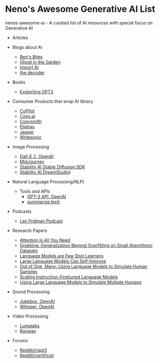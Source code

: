# Neno's Awesome Generative AI List
nenos-awesome-ai - A curated list of AI resources with special focus on Generative AI

- Articles

- Blogs about AI
	- [Ben's Bites](https://bensbites.beehiiv.com/)
	- [Ghost in the Garden](https://ghostinthe.garden/)
	- [Import AI](https://jack-clark.net/)
	- [the decoder](https://the-decoder.com/)

- Books
	- [Explorting GPT3](https://www.oreilly.com/library/view/exploring-gpt-3/9781800563193/)

- Consumer Products that wrap AI library
	- [CoPilot](https://github.com/features/copilot)
	- [Copy.ai](https://www.copy.ai)
	- [Copysmith](https://www.copysmith.ai)
	- [Eliphas](https://elephas.app/)
	- [Jasper](https://www.jasper.ai)
	- [Writesonic](https://writesonic.com)

- Image Processing
	- [Dall-E 2, OpenAI](https://openai.com/dall-e-2/)
	- [MidJourney](https://www.midjourney.com/home/)
	- [Stability AI Stable Diffusion SDK](https://github.com/Stability-AI/stability-sdk)
	- [Stability AI DreamStudio](https://beta.dreamstudio.ai/))

- Natural Language Processing(NLP)
  - Tools and APIs
	- [GPT-3 API, OpenAI](https://openai.com/api/)
	- [summarize.tech](https://www.summarize.tech/)
	
- Podcasts
	- [Lex Fridman Podcast](https://lexfridman.com/podcast/)

- Research Papers
	- [Attention Is All You Need](https://arxiv.org/abs/1706.03762)
	- [Grokking: Generalization Beyond Overfitting on Small Algorithmic Datasets](https://arxiv.org/abs/2201.02177)
	- [Language Models are Few Shot Learners](https://arxiv.org/abs/2005.14165)
	- [Large Language Models Can Self-Improve](https://arxiv.org/abs/2210.11610)
	- [Out of One, Many: Using Language Models to Simulate Human Samples](https://arxiv.org/abs/2209.06899)
	- [Scaling Instruction-Finetuned Language Models](https://arxiv.org/abs/2210.11416)
	- [Using Large Language Models to Simulate Multiple Humans](https://arxiv.org/abs/2208.10264)

- Sound Processing
	- [Jukebox, OpenAI](https://openai.com/blog/jukebox/)
	- [Whisper, OpenAI](https://openai.com/blog/whisper/)

- Video Processing
	- [Lumalabs](https://lumalabs.ai/)
	- [Runway](https://runwayml.com/)

- Forums
	- [Reddit/r/gpt3](https://www.reddit.com/r/gpt3/)
	- [Reddit/r/artificial](https://www.reddit.com/r/artificial/)

 
